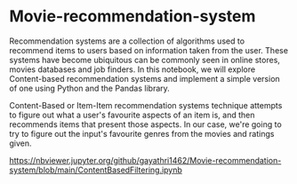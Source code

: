 # Movie-recommendation-system

Recommendation systems are a collection of algorithms used to recommend items to users based on information taken from the user. These systems have become ubiquitous can be commonly seen in online stores, movies databases and job finders. In this notebook, we will explore Content-based recommendation systems and implement a simple version of one using Python and the Pandas library.

Content-Based or Item-Item recommendation systems technique attempts to figure out what a user's favourite aspects of an item is, and then recommends items that present those aspects. In our case, we're going to try to figure out the input's favourite genres from the movies and ratings given.


https://nbviewer.jupyter.org/github/gayathri1462/Movie-recommendation-system/blob/main/ContentBasedFiltering.ipynb
